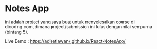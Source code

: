 # Notes App

ini adalah project yang saya buat untuk menyelesaikan course di dicoding.com, dimana project/submission ini lulus dengan nilai sempurna (bintang 5).

Live Demo : https://adisetiawanx.github.io/React-NotesApp/
